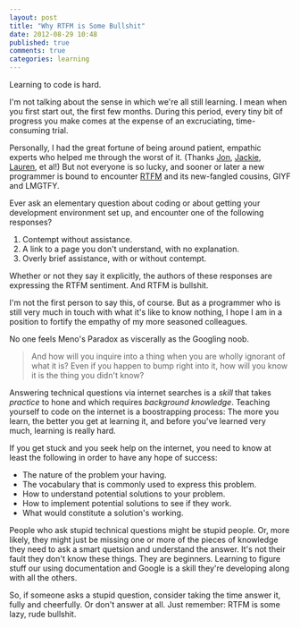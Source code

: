 ```yaml
---
layout: post
title: "Why RTFM is Some Bullshit"
date: 2012-08-29 10:48
published: true
comments: true
categories: learning
---
```


Learning to code is hard.

I'm not talking about the sense in which we're all still learning.
I mean when you first start out, the first few months.
During this period, every tiny bit of progress you make comes at the expense of an excruciating, time-consuming trial.

Personally, I had the great fortune of being around patient, empathic experts who helped me through the worst of it.
(Thanks [Jon](https://twitter.com/binarycleric), [Jackie](https://twitter.com/jackiekircher), [Lauren](https://twitter.com/laurenvoswinkel), et al!)
But not everyone is so lucky, and sooner or later a new programmer is bound to encounter [RTFM](http://en.wikipedia.org/wiki/RTFM) and its new-fangled cousins, GIYF and LMGTFY.

<!-- more -->

Ever ask an elementary question about coding or about getting your development environment set up, and encounter one of the following responses?

 1. Contempt without assistance.
 2. A link to a page you don't understand, with no explanation.
 3. Overly brief assistance, with or without contempt.

Whether or not they say it explicitly, the authors of these responses are expressing the RTFM sentiment.
And RTFM is bullshit.

I'm not the first person to say this, of course.
But as a programmer who is still very much in touch with what it's like to know nothing, I hope I am in a position to fortify the empathy of my more seasoned colleagues.

No one feels Meno's Paradox as viscerally as the Googling noob.
> And how will you inquire into a thing when you are wholly ignorant of what it is?
Even if you happen to bump right into it, how will you know it is the thing you didn't know?

Answering technical questions via internet searches is a *skill* that takes *practice* to hone and which requires *background knowledge*.
Teaching yourself to code on the internet is a boostrapping process:
The more you learn, the better you get at learning it, and before you've learned very much, learning is really hard.

If you get stuck and you seek help on the internet, you need to know at least the following in order to have any hope of success:

* The nature of the problem your having.
* The vocabulary that is commonly used to express this problem.
* How to understand potential solutions to your problem.
* How to implement potential solutions to see if they work.
* What would constitute a solution's working.

People who ask stupid technical questions might be stupid people.
Or, more likely, they might just be missing one or more of the pieces of knowledge they need to ask a smart quetsion and understand the answer.
It's not their fault they don't know these things.
They are beginners.
Learning to figure stuff our using documentation and Google is a skill they're developing along with all the others.

So, if someone asks a stupid question, consider taking the time answer it, fully and cheerfully.
Or don't answer at all.
Just remember: RTFM is some lazy, rude bullshit.
